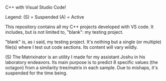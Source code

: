C++ with Visual Studio Code!

Legend: (S) = Suspended
        (A) = Active

This repository contains all my C++ projects developed with VS code.
It includes, but is not limited to, "blank": my testing project.

"blank" is, as i said, my testing project. It's nothing but a single (or multiple) file(s) where
I test out code sections. Its content will vary wildly.

(S) The Matrixinator is an utility I made for my assistant Joshu in his laboratory endeavors.
Its main purpose is to predict 8 specific values (the octagon) from a similarity tree/matrix in each sample.
Due to mishaps, it's suspended for the time being.
